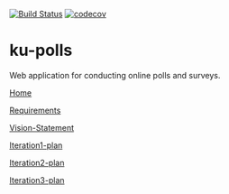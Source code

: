 [![Build Status](https://travis-ci.com/Ing140943/Ku-polls.svg?branch=master)](https://travis-ci.com/github/Ing140943/Ku-polls)
[![codecov](https://codecov.io/gh/Ing140943/Ku-polls/branch/master/graph/badge.svg)](https://codecov.io/gh/Ing140943/Ku-polls)
# ku-polls

Web application for conducting online polls and surveys.

[Home](https://github.com/Ing140943/ku-polls/wiki)

[Requirements](https://github.com/Ing140943/ku-trolls/wiki/Requirements)

[Vision-Statement](https://github.com/Ing140943/ku-trolls/wiki/Vision-Statement)

[Iteration1-plan](https://github.com/Ing140943/Ku-trolls/wiki/Iteration-1-Plan)

[Iteration2-plan](https://github.com/Ing140943/Ku-trolls/wiki/Iteration-2-Plan)

[Iteration3-plan](https://github.com/Ing140943/Ku-trolls/wiki/Iteration3-Plan)
